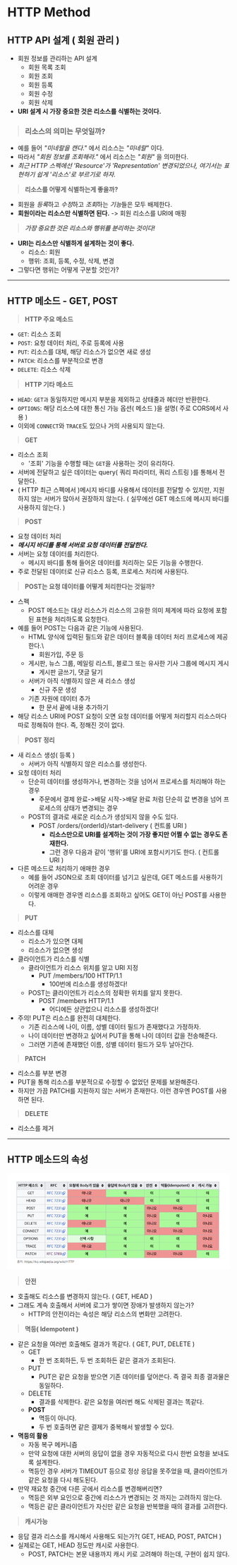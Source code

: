 # HTTP Method
## HTTP API 설계 ( 회원 관리 )
- 회원 정보를 관리하는 API 설계
  - 회원 목록 조회
  - 회원 조회
  - 회원 등록
  - 회원 수정
  - 회원 삭제
- **URI 설계 시 가장 중요한 것은 리소스를 식별하는 것이다.**
> ### **리소스의 의미는 무엇일까?**
- 예를 들어 *"미네랄을 캔다."* 에서 리소스는 *"미네랄"* 이다.
- 따라서 *"회원 정보를 조회해라."* 에서 리소스는 *"회원"* 을 의미한다.
- *최근 HTTP 스펙에선 'Resource'가 'Representation' 변경되었으나, 여기서는 표현하기 쉽게 '리소스'로 부르기로 하자.*
> **리소스를 어떻게 식별하는게 좋을까?**
- 회원을 *등록*하고 *수정*하고 *조회*하는 *기능*들은 모두 배제한다.
- **회원이라는 리소스만 식별하면 된다.** -> 회원 리소스를 URI에 매핑
> ***가장 중요한 것은 리소스와 행위를 분리하는 것이다!***
- **URI는 리소스만 식별하게 설계하는 것이 좋다.**
  - 리소스: 회원
  - 행위: 조회, 등록, 수정, 삭제, 변경
- 그렇다면 행위는 어떻게 구분할 것인가?
***
## HTTP 메소드 - GET, POST
> **HTTP 주요 메소드**
- ```GET```: 리소스 조회
- ```POST```: 요청 데이터 처리, 주로 등록에 사용
- ```PUT```: 리소스를 대체, 해당 리소스가 없으면 새로 생성
- ```PATCH```: 리소스를 부분적으로 변경
- ```DELETE```: 리소스 삭제
> **HTTP 기타 메소드**
- ```HEAD```: ```GET과``` 동일하지만 메시지 부분을 제외하고 상태줄과 헤더만 반환한다.
- ```OPTIONS```: 해당 리소스에 대한 통신 가능 옵션( 메소드 )을 설명( 주로 CORS에서 사용 )
- 이외에 ```CONNECT```와 ```TRACE```도 있으나 거의 사용되지 않는다.
> **GET**
- 리소스 조회
  - '조회' 기능을 수행할 때는 ```GET```을 사용하는 것이 유리하다.
- 서버에 전달하고 싶은 데이터는 query( 쿼리 파라미터, 쿼리 스트링 )를 통해서 전달한다.
- ( HTTP 최근 스펙에서 )메시지 바디를 사용해서 데이터를 전달할 수 있지만, 지원하지 않는 서버가 많아서 권장하지 않는다. ( 실무에선 GET 메소드에 메시지 바디를 사용하지 않는다. )
> **POST**
- 요청 데이터 처리
- ***메시지 바디를 통해 서버로 요청 데이터를 전달한다.***
- 서버는 요청 데이터를 처리한다.
  - 메시지 바디를 통해 들어온 데이터를 처리하는 모든 기능을 수행한다.
- 주로 전달된 데이터로 신규 리소스 등록, 프로세스 처리에 사용된다.
> **POST는 요청 데이터를 어떻게 처리한다는 것일까?**
- 스펙
  - POST 메소드는 대상 리소스가 리소스의 고유한 의미 체계에 따라 요청에 포함된 표현을 처리하도록 요청한다.
- 예를 들어 POST는 다음과 같은 기능에 사용된다.
  - HTML 양식에 입력된 필드와 같은 데이터 블록을 데이터 처리 프로세스에 제공한다.\
    - 회원가입, 주문 등
  - 게시판, 뉴스 그룹, 메일링 리스트, 블로그 또는 유사한 기사 그룹에 메시지 게시
    - 게시판 글쓰기, 댓글 달기
  - 서버가 아직 식별하지 않은 새 리소스 생성
    - 신규 주문 생성
  - 기존 자원에 데이터 추가
    - 한 문서 끝에 내용 추가하기
- 해당 리소스 URI에 POST 요청이 오면 요청 데이터를 어떻게 처리할지 리소스마다 따로 정해줘야 한다. 즉, 정해진 것이 없다.
> **POST 정리**
- 새 리소스 생성( 등록 )
  - 서버가 아직 식별하지 않은 리소스를 생성한다.
- 요청 데이터 처리
  - 단순히 데이터를 생성하거나, 변경하는 것을 넘어서 프로세스를 처리해야 하는 경우
    - 주문에서 결제 완료->배달 시작->배달 완료 처럼 단순히 값 변경을 넘어 프로세스의 상태가 변경되는 경우
  - POST의 결과로 새로운 리소스가 생성되지 않을 수도 있다.
    - POST /orders/{orderId}/start-delivery ( 컨트롤 URI )
      - **리소스만으로 URI를 설계하는 것이 가장 좋지만 어쩔 수 없는 경우도 존재한다.**
      - 그런 경우 다음과 같이 '행위'를 URI에 포함시키기도 한다. ( 컨트롤 URI )
- 다른 메소드로 처리하기 애매한 경우
  - 예를 들어 JSON으로 조회 데이터를 넘기고 싶은데, GET 메소드를 사용하기 어려운 경우
  - 이렇게 애매한 경우엔 리소스를 조회하고 싶어도 GET이 아닌 POST를 사용한다.
> **PUT**
- 리소스를 대체
  - 리소스가 있으면 대체
  - 리소스가 없으면 생성
- 클라이언트가 리소스를 식별
  - 클라이언트가 리소스 위치를 알고 URI 지정
    - PUT /members/100 HTTP/1.1
      - 100번에 리소스를 생성하겠다!
  - POST는 클라이언트가 리소스의 정확한 위치를 알지 못한다.
    - POST /members HTTP/1.1 
      - 어디에든 상관없으니 리소스를 생성하겠다!
- 주의! PUT은 리소스를 완전히 대체한다.
  - 기존 리소스에 나이, 이름, 성별 데이터 필드가 존재했다고 가정하자.
  - 나이 데이터만 변경하고 싶어서 PUT을 통해 나이 데이터 값을 전송해준다.
  - 그러면 기존에 존재했던 이름, 성별 데이터 필드가 모두 날아간다.
> **PATCH**
- 리소스를 부분 변경
- PUT을 통해 리소스를 부분적으로 수정할 수 없었던 문제를 보완해준다.
- 하지만 가끔 PATCH를 지원하지 않는 서버가 존재한다. 이런 경우엔 POST를 사용하면 된다.
> **DELETE**
- 리소스를 제거
***
## HTTP 메소드의 속성
![HTTP 속성 표](../img/HTTPTable.png)
> **안전**
- 호출해도 리소스를 변경하지 않는다. ( GET, HEAD )
- 그래도 계속 호출해서 서버에 로그가 쌓이면 장애가 발생하지 않는가?
  - HTTP의 안전이라는 속성은 해당 리소스의 변화만 고려한다.
> **멱등( Idempotent )**
- 같은 요청을 여러번 호출해도 결과가 똑같다. ( GET, PUT, DELETE )
  - GET
    - 한 번 조회하든, 두 번 조회하든 같은 결과가 조회된다.
  - PUT
    - PUT은 같은 요청을 받으면 기존 데이터를 덮어쓴다. 즉 결국 최종 결과물은 동일하다.
  - DELETE
    - 결과를 삭제한다. 같은 요청을 여러번 해도 삭제된 결과는 똑같다.
  - **POST**
    - 멱등이 아니다.
    - 두 번 호출하면 같은 결제가 중복해서 발생할 수 있다.
- **멱등의 활용**
  - 자동 복구 메커니즘
  - 만약 요청에 대한 서버의 응답이 없을 경우 자동적으로 다시 한번 요청을 보내도록 설계한다.
  - 멱등인 경우 서버가 TIMEOUT 등으로 정상 응답을 못주었을 때, 클라이언트가 같은 요청을 다시 해도된다.
- 만약 재요청 중간에 다른 곳에서 리소스를 변경해버리면?
  - 멱등은 외부 요인으로 중간에 리소스가 변경되는 것 까지는 고려하지 않는다.
  - 멱등은 같은 클라이언트가 자신만 같은 요청을 반복했을 때의 결과를 고려한다.
> **캐시가능**
- 응답 결과 리스소를 캐시해서 사용해도 되는가?( GET, HEAD, POST, PATCH )
- 실제로는 GET, HEAD 정도만 캐시로 사용한다.
  - POST, PATCH는 본문 내용까지 캐시 키로 고려해야 하는데, 구현이 쉽지 않다.
